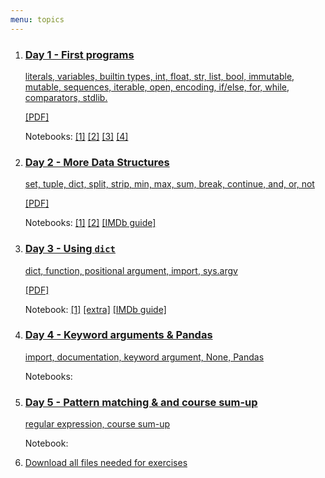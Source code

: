 ```yaml
---
menu: topics
---
```



<ol id="topics">
<li>
<!--<a href="404.md">-->
<a href="{{ site.url }}/ht20/lecture/Day_1.slides.html">
<h3>Day 1 - First programs</h3>

literals, variables, builtin types, int, float, str, list, bool,
immutable, mutable, sequences, iterable, open,
encoding, if/else, for, while, comparators, stdlib.
</a>
<p><a href="{{ site.url }}/ht20/lecture/Day_1.slides.pdf">[PDF]</a></p>
<p class="notebook-links">
Notebooks:
<a href="http://nbviewer.jupyter.org/github/NBISweden/workshop-python/blob/ht20/exercises/day1/Day_1_Exercise_1.ipynb">[1]</a>
<a href="http://nbviewer.jupyter.org/github/NBISweden/workshop-python/blob/ht20/exercises/day1/Day_1_Exercise_2.ipynb">[2]</a>
<a href="http://nbviewer.jupyter.org/github/NBISweden/workshop-python/blob/ht20/exercises/day1/Day_1_Exercise_3.ipynb">[3]</a>
<a href="http://nbviewer.jupyter.org/github/NBISweden/workshop-python/blob/ht20/exercises/day1/Day_1_Exercise_4.ipynb">[4]</a>

</p>
</li>

<li>
<!--<a href="404.md">-->
<a href="{{ site.url }}/ht20/lecture/Day_2.slides.html">
<h3>Day 2 - More Data Structures</h3>

set, tuple, dict, split, strip, min, max, sum, break, continue, and, or, not
</a>
<p><a href="{{ site.url }}/ht20/lecture/Day_2.slides.pdf">[PDF]</a></p>
<p class="notebook-links">
Notebooks:
<a href="http://nbviewer.jupyter.org/github/NBISweden/workshop-python/blob/ht20/exercises/day2/Day_2_Exercise_1.ipynb">[1]</a>
<a href="http://nbviewer.jupyter.org/github/NBISweden/workshop-python/blob/ht20/exercises/day2/Day_2_Exercise_2.ipynb">[2]</a>
<a href="http://nbviewer.jupyter.org/github/NBISweden/workshop-python/blob/ht20/exercises/day2/Day_2_IMDb_guide.ipynb">[IMDb guide]</a>
</p>
</li>

<li>
<!--<a href="404.md">-->
<a href="{{ site.url }}/ht20/lecture/Day_3.slides.html">
<h3>Day 3 - Using <code>dict</code></h3>

dict, function, positional argument, import, sys.argv
</a>
<p><a href="{{ site.url }}/ht20/lecture/Day_3.slides.pdf">[PDF]</a></p>
<p class="notebook-links">
Notebook:
<a href="http://nbviewer.jupyter.org/github/NBISweden/workshop-python/blob/ht20/exercises/day3/Day_3_Exercise_1.ipynb">[1]</a>
<a href="http://nbviewer.jupyter.org/github/NBISweden/workshop-python/blob/ht20/exercises/day2/Extra_exercises.ipynb">[extra]</a>
<a href="http://nbviewer.jupyter.org/github/NBISweden/workshop-python/blob/ht20/exercises/day3/Day_3_IMDb_guide.ipynb">[IMDb guide]</a>
</p>
</li>

<li>
<a href="404.md">
<!--a href="{{ site.url }}/ht19/lecture/Day_4.slides.html"-->
<h3>Day 4 - Keyword arguments & Pandas</h3>

import, documentation, keyword argument, None, Pandas
</a>
<p class="notebook-links">
Notebooks:
<!--<a href="http://nbviewer.jupyter.org/github/NBISweden/workshop-python/blob/ht19/exercises/day4/Day_4_exercise_1.ipynb">[1]</a>
<a href="http://nbviewer.jupyter.org/github/NBISweden/workshop-python/blob/ht19/exercises/day4/Day_4_exercise_1_hints.ipynb">[1 - step by step]</a>
<a href="http://nbviewer.jupyter.org/github/NBISweden/workshop-python/blob/ht19/exercises/day4/Day_4_exercise_2.ipynb">[2]</a>
<a href="http://nbviewer.jupyter.org/github/NBISweden/workshop-python/blob/ht19/exercises/day4/Day_4_exercise_5.ipynb">[5]</a>-->
</p>
</li>

<li>
<a href="404.md">
<!--a href="{{ site.url }}/ht19/lecture/Day_5.slides.html"-->
<h3>Day 5 - Pattern matching &amp; and course sum-up </h3>

regular expression, course sum-up
</a>
<p class="notebook-links">
Notebook:
<!--<a href="http://nbviewer.jupyter.org/github/NBISweden/workshop-python/blob/ht19/exercises/day5/Day_5_exercise_1.ipynb">[1]</a>
<a href="http://nbviewer.jupyter.org/github/NBISweden/workshop-python/blob/ht19/exercises/day5/Day_5_exercise_2.ipynb">[2]</a>
a href="http://nbviewer.jupyter.org/github/NBISweden/workshop-python/blob/ht19/exercises/day5/Day_5_exercise_3.ipynb">[2]</a-->
</p>
</li>

<li>
<a href="https://minhaskamal.github.io/DownGit/#/home?url=https://github.com/NBISweden/workshop-python/tree/ht20/downloads" download>Download all files needed for exercises
</a>
</li>

</ol>

